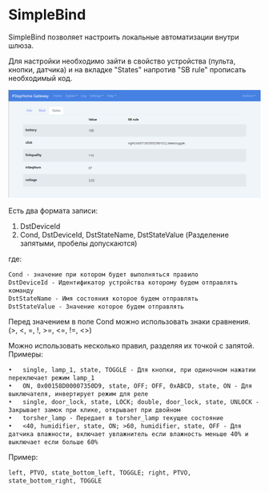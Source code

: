 # SimpleBind

 SimpleBind позволяет настроить локальные  автоматизации внутри шлюза.
 
Для настройки необходимо зайти в свойство устройства (пульта, кнопки, датчика) и на вкладке "States"  напротив "SB rule" прописать необходимый код.

![](/img/sb_rules.png)

Есть два формата записи:
1.	DstDeviceId
2.	Cond, DstDeviceId, DstStateName, DstStateValue (Разделение запятыми, пробелы допускаются)

где:
```
Cond - значение при котором будет выполняться правило
DstDeviceId - Идентификатор устройства которому будем отправлять команду
DstStateName - Имя состояния которое будем отправлять
DstStateValue - Значение которое будем отправлять
```
Перед значением в поле Cond можно использовать знаки сравнения. (>, <, =, !, >=, <=, !=, <>)

Можно использовать несколько правил, разделяя их точкой с запятой.
Примеры:
```
•	single, lamp_1, state, TOGGLE - Для кнопки, при одиночном нажатии переключает режим lamp_1
•	ON, 0x00158D00007350D9, state, OFF; OFF, 0xABCD, state, ON - Для выключателя, инвертирует режим для реле
•	single, door_lock, state, LOCK; double, door_lock, state, UNLOCK - Закрывает замок при клике, открывает при двойном
•	torsher_lamp - Передает в torsher_lamp текущее состояние
•	<40, humidifier, state, ON; >60, humidifier, state, OFF - Для датчика влажности, включает увлажнитель если влажность меньше 40% и выключает если больше 60%
```

Пример:
```
left, PTVO, state_bottom_left, TOGGLE; right, PTVO, state_bottom_right, TOGGLE
```
